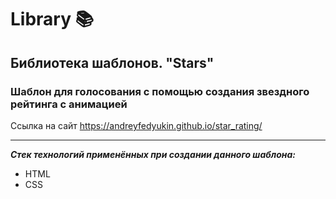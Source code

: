 # Library 📚

## Библиотека шаблонов. "Stars"

### Шаблон для голосования с помощью создания звездного рейтинга с анимацией

Ссылка на сайт <https://andreyfedyukin.github.io/star_rating/>

---

***Стек технологий применённых при создании данного шаблона:***

- HTML
- CSS
